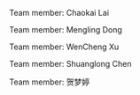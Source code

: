 Team member: Chaokai Lai

Team member: Mengling Dong

Team member: WenCheng Xu

Team member: Shuanglong Chen

Team member: 贺梦婷